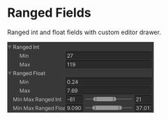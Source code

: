 # Ranged Fields

Ranged int and float fields with custom editor drawer.

![Custom Drawers](/Docs/ReadmeImages/CustomDrawer.png)

